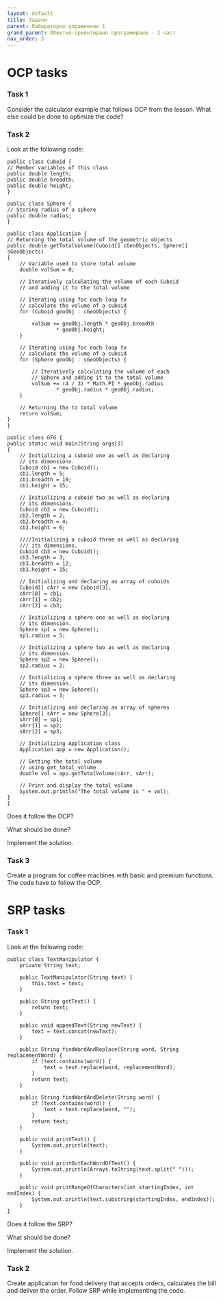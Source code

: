 ```yaml
---
layout: default
title: Задачи
parent: Лабораторно упражнение 1
grand_parent: Обектно-ориентирано програмиране - 2 част
nav_order: 3
---
```


# OCP tasks

### Task 1

Consider the calculator example that follows OCP from the lesson. What else could be done to optimize the code?

### Task 2

Look at the following code:

```
public class Cuboid {
// Member variables of this class
public double length;
public double breadth;
public double height;
}
```

```
public class Sphere {
// Storing radius of a sphere
public double radius;
}
```

```
public class Application {
// Returning the total volume of the geometric objects
public double getTotalVolume(Cuboid[] cGeoObjects, Sphere[] sGeoObjects)
{
	// Variable used to store total volume
	double volSum = 0;

	// Iteratively calculating the volume of each Cuboid
	// and adding it to the total volume

	// Iterating using for each loop to
	// calculate the volume of a cuboid
	for (Cuboid geoObj : cGeoObjects) {

		volSum += geoObj.length * geoObj.breadth
				* geoObj.height;
	}

	// Iterating using for each loop to
	// calculate the volume of a cuboid
	for (Sphere geoObj : sGeoObjects) {

		// Iteratively calculating the volume of each
		// Sphere and adding it to the total volume
		volSum += (4 / 3) * Math.PI * geoObj.radius
				* geoObj.radius * geoObj.radius;
	}

	// Returning the to total volume
	return volSum;
}
}
```

```
public class GFG {
public static void main(String args[])
{
	// Initializing a cuboid one as well as declaring
	// its dimensions.
	Cuboid cb1 = new Cuboid();
	cb1.length = 5;
	cb1.breadth = 10;
	cb1.height = 15;

	// Initializing a cuboid two as well as declaring
	// its dimensions.
	Cuboid cb2 = new Cuboid();
	cb2.length = 2;
	cb2.breadth = 4;
	cb2.height = 6;

	////Initializing a cuboid three as well as declaring
	/// its dimensions.
	Cuboid cb3 = new Cuboid();
	cb3.length = 3;
	cb3.breadth = 12;
	cb3.height = 15;

	// Initializing and declaring an array of cuboids
	Cuboid[] cArr = new Cuboid[3];
	cArr[0] = cb1;
	cArr[1] = cb2;
	cArr[2] = cb3;

	// Initializing a sphere one as well as declaring
	// its dimension.
	Sphere sp1 = new Sphere();
	sp1.radius = 5;

	// Initializing a sphere two as well as declaring
	// its dimension.
	Sphere sp2 = new Sphere();
	sp2.radius = 2;

	// Initializing a sphere three as well as declaring
	// its dimension.
	Sphere sp3 = new Sphere();
	sp3.radius = 3;

	// Initializing and declaring an array of spheres
	Sphere[] sArr = new Sphere[3];
	sArr[0] = sp1;
	sArr[1] = sp2;
	sArr[2] = sp3;

	// Initializing Application class
	Application app = new Application();

	// Getting the total volume
	// using get_total_volume
	double vol = app.getTotalVolume(cArr, sArr);

	// Print and display the total volume
	System.out.println("The total volume is " + vol);
}
}
```

Does it follow the OCP?

What should be done?

Implement the solution.

### Task 3

Create a program for coffee machines with basic and premium functions. The code have to follow the OCP.

# SRP tasks

### Task 1

Look at the following code:

```
public class TextManipulator { 
    private String text;
    
    public TextManipulator(String text) {
        this.text = text;
    }
    
    public String getText() {
        return text;
    }
    
    public void appendText(String newText) {
        text = text.concat(newText);
    }
    
    public String findWordAndReplace(String word, String replacementWord) {
        if (text.contains(word)) {
            text = text.replace(word, replacementWord);
        }
        return text;
    }
    
    public String findWordAndDelete(String word) {
        if (text.contains(word)) {
            text = text.replace(word, "");
        }
        return text;
    }
    
    public void printText() {
        System.out.println(text);
    }

    public void printOutEachWordOfText() {
        System.out.println(Arrays.toString(text.split(" ")));
    }

    public void printRangeOfCharacters(int startingIndex, int endIndex) {
        System.out.println(text.substring(startingIndex, endIndex));
    }
}
```

Does it follow the SRP?

What should be done?

Implement the solution.

### Task 2

Create application for food delivery that accepts orders, calculates the bill and deliver the order. Follow SRP while implementing the code.

